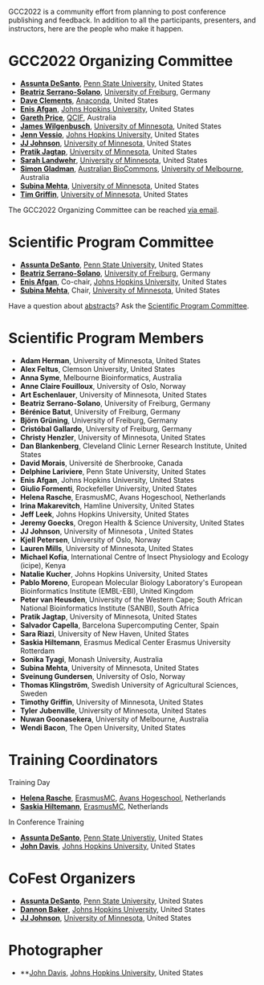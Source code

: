 <slot name="/events/gcc2022/header" />

GCC2022 is a community effort from planning to post conference publishing and feedback.  In addition to all the participants, presenters, and instructors, here are the people who make it happen.

# GCC2022 Organizing Committee

* **[Assunta DeSanto](https://github.com/assuntad23)**, [Penn State University](https://psu.edu/), United States
* **[Beatriz Serrano-Solano](https://training.galaxyproject.org/training-material/hall-of-fame/beatrizserrano/)**, [University of Freiburg](https://uni-freiburg.de/en/), Germany
* **[Dave Clements](/people/dave-clements/)**, [Anaconda](https://www.anaconda.com/), United States
* **[Enis Afgan](https://www.linkedin.com/in/afgane)**, [Johns Hopkins University](https://jhu.edu/), United States
* **[Gareth Price](https://qfab.org/team-member/dr-gareth-price)**, [QCIF](https://www.qcif.edu.au/), Australia
* **[James Wilgenbusch](https://www.msi.umn.edu/staff/jwilgenb)**, [University of Minnesota](https://twin-cities.umn.edu/), United States
* **[Jenn Vessio](https://www.linkedin.com/in/jennifer-vessio-00498014/)**, [Johns Hopkins University](https://jhu.edu/), United States
* **[JJ Johnson](https://training.galaxyproject.org/training-material/hall-of-fame/jj-umn/)**, [University of Minnesota](https://twin-cities.umn.edu/), United States
* **[Pratik Jagtap](https://z.umn.edu/pjgs)**, [University of Minnesota](https://twin-cities.umn.edu/), United States
* **[Sarah Landwehr](https://www.msi.umn.edu/staff/landw020)**, [University of Minnesota](https://twin-cities.umn.edu/), United States
* **[Simon Gladman](https://www.melbournebioinformatics.org.au/people/simon-gladman/)**, [Australian BioCommons](https://www.biocommons.org.au/), [University of Melbourne](https://unimelb.edu.au/), Australia
* **[Subina Mehta](https://scholar.google.com/citations?user=hAU7wOUAAAAJ&hl=en)**, [University of Minnesota](https://twin-cities.umn.edu/), United States
* **[Tim Griffin](https://cbs.umn.edu/contacts/timothy-j-griffin)**, [University of Minnesota](https://twin-cities.umn.edu/), United States

The GCC2022 Organizing Committee can be reached [via email](mailto:gcc2022-org@lists.galaxyproject.org).

# Scientific Program Committee

* **[Assunta DeSanto](https://github.com/assuntad23)**, [Penn State University](https://psu.edu/), United States
* **[Beatriz Serrano-Solano](https://training.galaxyproject.org/training-material/hall-of-fame/beatrizserrano/)**, [University of Freiburg](https://uni-freiburg.de/en/), Germany
* **[Enis Afgan](https://www.linkedin.com/in/afgane)**, Co-chair, [Johns Hopkins University](https://jhu.edu/), United States
* **[Subina Mehta](https://scholar.google.com/citations?user=hAU7wOUAAAAJ&hl=en)**, Chair, [University of Minnesota](https://twin-cities.umn.edu/), United States

Have a question about [abstracts](/events/gcc2022/abstracts/)?  Ask the [Scientific Program Committee](mailto:gcc2022-scicomm@lists.galaxyproject.org).

# Scientific Program Members

* **Adam Herman**, University of Minnesota, United States
* **Alex Feltus**, Clemson University, United States
* **Anna Syme**, Melbourne Bioinformatics, Australia
* **Anne Claire Fouilloux**, University of Oslo, Norway
* **Art Eschenlauer**, University of Minnesota, United States
* **Beatriz Serrano-Solano**, University of Freiburg, Germany
* **Bérénice Batut**, University of Freiburg, Germany
* **Björn Grüning**, University of Freiburg, Germany
* **Cristóbal Gallardo**, University of Freiburg, Germany
* **Christy Henzler**, University of Minnesota, United States
* **Dan Blankenberg**, Cleveland Clinic Lerner Research Institute, United States
* **David Morais**, Université de Sherbrooke, Canada
* **Delphine Lariviere**, Penn State University, United States
* **Enis Afgan**, Johns Hopkins University, United States
* **Giulio Formenti**, Rockefeller University, United States
* **Helena Rasche**, ErasmusMC, Avans Hogeschool, Netherlands
* **Irina Makarevitch**, Hamline University, United States
* **Jeff Leek**, Johns Hopkins University, United States
* **Jeremy Goecks**, Oregon Health & Science University, United States
* **JJ Johnson**, University of Minnesota , United States
* **Kjell Petersen**, University of Oslo, Norway
* **Lauren Mills**, University of Minnesota, United States
* **Michael Kofia**, International Centre of Insect Physiology and Ecology (icipe), Kenya
* **Natalie Kucher**, Johns Hopkins University, United States
* **Pablo Moreno**, European Molecular Biology Laboratory's European Bioinformatics Institute (EMBL-EBI), United Kingdom
* **Peter van Heusden**, University of the Western Cape; South African National Bioinformatics Institute (SANBI), South Africa
* **Pratik Jagtap**, University of Minnesota, United States
* **Salvador Capella**, Barcelona Supercomputing Center, Spain
* **Sara Riazi**, University of New Haven, United States
* **Saskia Hiltemann**, Erasmus Medical Center Erasmus University Rotterdam
* **Sonika Tyagi**, Monash University, Australia
* **Subina Mehta**, University of Minnesota, United States
* **Sveinung Gundersen**, University of Oslo, Norway
* **Thomas Klingström**, Swedish University of Agricultural Sciences, Sweden
* **Timothy Griffin**, University of Minnesota, United States
* **Tyler Jubenville**, University of Minnesota, United States
* **Nuwan Goonasekera**, University of Melbourne, Australia
* **Wendi Bacon**, The Open University, United States

# Training Coordinators

Training Day

* **[Helena Rasche](https://training.galaxyproject.org/hall-of-fame/hexylena/)**, [ErasmusMC](https://www.erasmusmc.nl/), [Avans Hogeschool](https://www.avans.nl/), Netherlands
* **[Saskia Hiltemann](https://training.galaxyproject.org/hall-of-fame/shiltemann/)**, [ErasmusMC](https://www.erasmusmc.nl/), Netherlands

In Conference Training

* **[Assunta DeSanto](https://github.com/assuntad23)**, [Penn State Universtiy](https://psu.edu/), United States
* **[John Davis](https://github.com/jdavcs)**, [Johns Hopkins University](https://jhu.edu/), United States

# CoFest Organizers

* **[Assunta DeSanto](https://github.com/assuntad23)**, [Penn State University](https://psu.edu/), United States
* **[Dannon Baker](https://training.galaxyproject.org/training-material/hall-of-fame/dannon/)**, [Johns Hopkins University](https://jhu.edu/), United States
* **[JJ Johnson](https://training.galaxyproject.org/training-material/hall-of-fame/jj-umn/)**, [University of Minnesota](https://twin-cities.umn.edu/), United States

# Photographer

* **[John Davis](https://training.galaxyproject.org/training-material/hall-of-fame/jdavcs/), [Johns Hopkins University](https://jhu.edu/), United States
